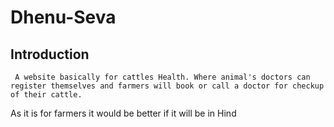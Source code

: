 # Dhenu-Seva

 ## Introduction
     A website basically for cattles Health. Where animal's doctors can register themselves and farmers will book or call a doctor for checkup of their cattle.
 As it is for farmers it would be better if it will be in Hind
